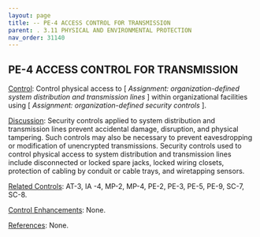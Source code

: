 ```yaml
---
layout: page
title: -- PE-4 ACCESS CONTROL FOR TRANSMISSION 
parent: . 3.11 PHYSICAL AND ENVIRONMENTAL PROTECTION 
nav_order: 31140 
---
```


## PE-4 ACCESS CONTROL FOR TRANSMISSION

<ins>Control</ins>: Control physical access to [ _Assignment: organization-defined system distribution and transmission lines_ ] within organizational facilities using [ _Assignment: organization-defined security controls_ ].

<ins>Discussion</ins>: Security controls applied to system distribution and transmission lines prevent accidental damage, disruption, and physical tampering. Such controls may also be necessary to prevent eavesdropping or modification of unencrypted transmissions. Security controls used to control physical access to system distribution and transmission lines include disconnected or locked spare jacks, locked wiring closets, protection of cabling by conduit or cable trays, and wiretapping sensors.

<ins>Related Controls</ins>: AT-3, IA -4, MP-2, MP-4, PE-2, PE-3, PE-5, PE-9, SC-7, SC-8.

<ins>Control Enhancements</ins>: None.

<ins>References</ins>: None.
